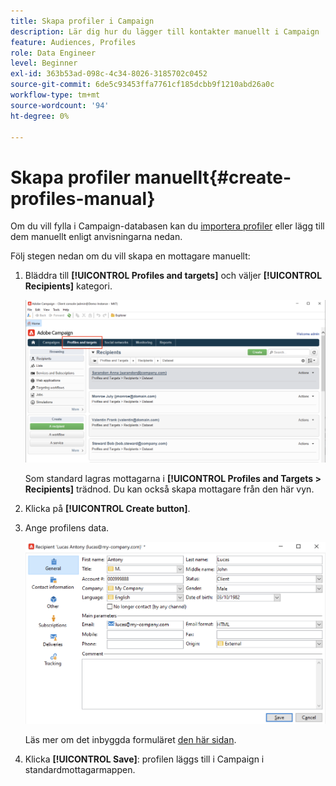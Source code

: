 ```yaml
---
title: Skapa profiler i Campaign
description: Lär dig hur du lägger till kontakter manuellt i Campaign
feature: Audiences, Profiles
role: Data Engineer
level: Beginner
exl-id: 363b53ad-098c-4c34-8026-3185702c0452
source-git-commit: 6de5c93453ffa7761cf185dcbb9f1210abd26a0c
workflow-type: tm+mt
source-wordcount: '94'
ht-degree: 0%

---
```


# Skapa profiler manuellt{#create-profiles-manual}

Om du vill fylla i Campaign-databasen kan du [importera profiler](import-profiles.md) eller lägg till dem manuellt enligt anvisningarna nedan.

Följ stegen nedan om du vill skapa en mottagare manuellt:

1. Bläddra till **[!UICONTROL Profiles and targets]** och väljer **[!UICONTROL Recipients]** kategori.

   ![](assets/profiles-and-targets.png)

   Som standard lagras mottagarna i **[!UICONTROL Profiles and Targets > Recipients]** trädnod. Du kan också skapa mottagare från den här vyn.

1. Klicka på **[!UICONTROL Create button]**.
1. Ange profilens data.

   ![](assets/new-recipient.png)

   Läs mer om det inbyggda formuläret [den här sidan](view-profiles.md#edit-a-profiles).

1. Klicka **[!UICONTROL Save]**: profilen läggs till i Campaign i standardmottagarmappen.
